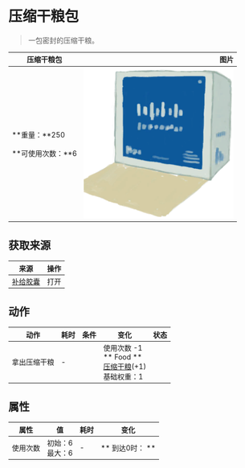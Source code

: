 # 压缩干粮包  
> 一包密封的压缩干粮。  
  
  压缩干粮包  |   图片   
 ----  |  ----:   
 **重量：**250<br><br>**可使用次数：**6  |  <img decoding="async" src="Sprite/FoodRationsPackage.png" href="a.md" style="max-width:300px;max-height:300px;">   
  
## 获取来源  
来源  |  操作  
----  |  ----  
[补给胶囊](TV_SupplyCapsule.md)  |  打开  
## 动作  
动作  |  耗时  |  条件  |  变化  |  状态  
----  |  ----  |  ----  |  ----  |  ----  
拿出压缩干粮<br>  |  -  |    |  使用次数  -1<br>** Food **<br>  [压缩干粮](FoodRation.md)(+1)<br>基础权重：1<br>  |    
## 属性   
属性  |  值  |  耗时  |  变化  
----  |  ----  |  ----  |  ----  
使用次数  |  初始：6<br>最大：6  |  -  |  ** 到达0时： **  
